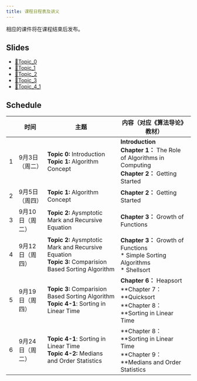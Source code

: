 ```yaml
---
title: 课程日程表及讲义
---
```


相应的课件将在课程结束后发布。

## Slides

- [🔗Topic_0](/slides/Algorithm2024_Topic_0.pdf)
- [🔗Topic_1](/slides/Algorithm2024_Topic_1.pdf)
- [🔗Topic_2](/slides/Algorithm2024_Topic_2.pdf)
- [🔗Topic_3](/slides/Algorithm2024_Topic_3.pdf)
- [🔗Topic_4_1](/slides/Algorithm2024_Topic_4_1(Ch8).pdf)

## Schedule

|      | 时间            | 主题                                                         | 内容（对应《算法导论》教材）                                 |
| ---- | --------------- | ------------------------------------------------------------ | ------------------------------------------------------------ |
| 1    | 9月3日（周二）  | **Topic 0:** Introduction<br />**Topic 1:** Algorithm Concept | **Introduction**<br />**Chapter 1：** The Role of Algorithms in Computing<br />**Chapter 2：** Getting Started |
| 2    | 9月5日（周四）  | **Topic 1:** Algorithm Concept                               | **Chapter 2：** Getting Started                              |
| 3    | 9月10日（周二） | **Topic 2:** Aysmptotic Mark and Recursive Equation          | **Chapter 3：** Growth of Functions                          |
| 4    | 9月12日（周四） | **Topic 2:** Aysmptotic Mark and Recursive Equation<br />**Topic 3:** Comparision Based Sorting Algorithm | **Chapter 3：** Growth of Functions<br />* Simple Sorting Algorithms<br />* Shellsort |
| 5    | 9月19日（周四） | **Topic 3:** Comparision Based Sorting Algorithm<br />**Topic 4-1**: Sorting in Linear Time | **Chapter 6：** Heapsort<br/>**Chapter 7：**Quicksort<br />**Chapter 8：**Sorting in Linear Time |
| 6    | 9月24日（周二） | **Topic 4-1**: Sorting in Linear Time <br />**Topic 4-2:** Medians and Order Statistics | **Chapter 8：**Sorting in Linear Time <br /> **Chapter 9：**Medians and Order Statistics |

